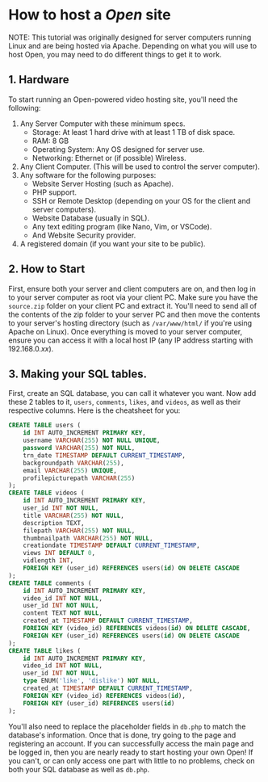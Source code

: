 # How to host a *Open* site
NOTE: This tutorial was originally designed for server computers running Linux and are being hosted via Apache. Depending on what you will use to host Open, you may need to do different things to get it to work.

## 1. Hardware
To start running an Open-powered video hosting site, you'll need the following:
1. Any Server Computer with these minimum specs.
    - Storage: At least 1 hard drive with at least 1 TB of disk space.
    - RAM: 8 GB
    - Operating System: Any OS designed for server use.
    - Networking: Ethernet or (if possible) Wireless.
2. Any Client Computer. (This will be used to control the server computer).
3. Any software for the following purposes:
    - Website Server Hosting (such as Apache).
    - PHP support.
    - SSH or Remote Desktop (depending on your OS for the client and server computers).
    - Website Database (usually in SQL).
    - Any text editing program (like Nano, Vim, or VSCode).
    - And Website Security provider.
4. A registered domain (if you want your site to be public).
## 2. How to Start
First, ensure both your server and client computers are on, and then log in to your server computer as root via your client PC. Make sure you have the `source.zip` folder on your client PC and extract it. You'll need to send all of the contents of the zip folder to your server PC and then move the contents to your server's hosting directory (such as `/var/www/html/` if you're using Apache on Linux). Once everything is moved to your server computer, ensure you can access it with a local host IP (any IP address starting with 192.168.0.*xx*).

## 3. Making your SQL tables.
First, create an SQL database, you can call it whatever you want. Now add these 2 tables to it, `users`, `comments`, `likes`, and `videos`, as well as their respective columns. Here is the cheatsheet for you:
```sql
CREATE TABLE users (
    id INT AUTO_INCREMENT PRIMARY KEY,
    username VARCHAR(255) NOT NULL UNIQUE,
    password VARCHAR(255) NOT NULL,
    trn_date TIMESTAMP DEFAULT CURRENT_TIMESTAMP,
    backgroundpath VARCHAR(255),
    email VARCHAR(255) UNIQUE,
    profilepicturepath VARCHAR(255)
);
CREATE TABLE videos (
    id INT AUTO_INCREMENT PRIMARY KEY,
    user_id INT NOT NULL,
    title VARCHAR(255) NOT NULL,
    description TEXT,
    filepath VARCHAR(255) NOT NULL,
    thumbnailpath VARCHAR(255) NOT NULL,
    creationdate TIMESTAMP DEFAULT CURRENT_TIMESTAMP,
    views INT DEFAULT 0,
    vidlength INT,
    FOREIGN KEY (user_id) REFERENCES users(id) ON DELETE CASCADE
);
CREATE TABLE comments (
    id INT AUTO_INCREMENT PRIMARY KEY,
    video_id INT NOT NULL,
    user_id INT NOT NULL,
    content TEXT NOT NULL,
    created_at TIMESTAMP DEFAULT CURRENT_TIMESTAMP,
    FOREIGN KEY (video_id) REFERENCES videos(id) ON DELETE CASCADE,
    FOREIGN KEY (user_id) REFERENCES users(id) ON DELETE CASCADE
);
CREATE TABLE likes (
    id INT AUTO_INCREMENT PRIMARY KEY,
    video_id INT NOT NULL,
    user_id INT NOT NULL,
    type ENUM('like', 'dislike') NOT NULL,
    created_at TIMESTAMP DEFAULT CURRENT_TIMESTAMP,
    FOREIGN KEY (video_id) REFERENCES videos(id),
    FOREIGN KEY (user_id) REFERENCES users(id)
);
```
You'll also need to replace the placeholder fields in `db.php` to match the database's information. Once that is done, try going to the page and registering an account. If you can successfully access the main page and be logged in, then you are nearly ready to start hosting your own Open! If you can't, or can only access one part with little to no problems, check on both your SQL database as well as `db.php`.
